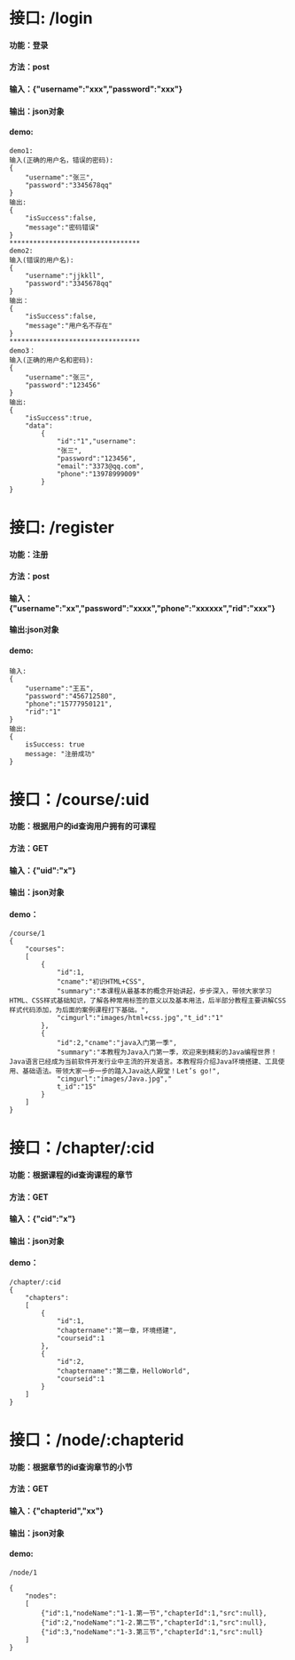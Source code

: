 # 接口: /login
#### 功能：登录
#### 方法：post
#### 输入：{"username":"xxx","password":"xxx"}
#### 输出：json对象
#### demo:
```
demo1:
输入(正确的用户名，错误的密码):
{
	"username":"张三",
	"password":"3345678qq"
}
输出:
{
	"isSuccess":false,
	"message":"密码错误"
}
*********************************
demo2:
输入(错误的用户名):
{
	"username":"jjkkll",
	"password":"3345678qq"
}
输出：
{
	"isSuccess":false,
	"message":"用户名不存在"
}
*********************************
demo3：
输入(正确的用户名和密码):
{
	"username":"张三",
	"password":"123456"
}
输出:
{
	"isSuccess":true,
	"data":
		{
			"id":"1","username":
			"张三",
			"password":"123456",
			"email":"3373@qq.com",
			"phone":"13978999009"
		}
}
```
# 接口: /register
#### 功能：注册
#### 方法：post
#### 输入：{"username":"xx","password":"xxxx","phone":"xxxxxx","rid":"xxx"}
#### 输出:json对象
#### demo:
```
输入:
{
	"username":"王五",
	"password":"456712580",
	"phone":"15777950121",
	"rid":"1"
}
输出:
{
	isSuccess: true
	message: "注册成功"
}
```
# 接口：/course/:uid
#### 功能：根据用户的id查询用户拥有的可课程
#### 方法：GET
#### 输入：{"uid":"x"}
#### 输出：json对象
#### demo：
```
/course/1
{
	"courses":
	[
		{
			"id":1,
			"cname":"初识HTML+CSS",
			"summary":"本课程从最基本的概念开始讲起，步步深入，带领大家学习HTML、CSS样式基础知识，了解各种常用标签的意义以及基本用法，后半部分教程主要讲解CSS样式代码添加，为后面的案例课程打下基础。",
			"cimgurl":"images/html+css.jpg","t_id":"1"
		},
		{
			"id":2,"cname":"java入门第一季",
			"summary":"本教程为Java入门第一季，欢迎来到精彩的Java编程世界！Java语言已经成为当前软件开发行业中主流的开发语言。本教程将介绍Java环境搭建、工具使用、基础语法。带领大家一步一步的踏入Java达人殿堂！Let’s go!",
			"cimgurl":"images/Java.jpg","
			t_id":"15"
		}
	]
}
```
# 接口：/chapter/:cid
#### 功能：根据课程的id查询课程的章节
#### 方法：GET
#### 输入：{"cid":"x"}
#### 输出：json对象
#### demo：
```
/chapter/:cid
{
	"chapters":
	[
		{
			"id":1,
			"chaptername":"第一章，环境搭建",
			"courseid":1
		},
		{
			"id":2,
			"chaptername":"第二章，HelloWorld",
			"courseid":1
		}
	]
}
```
# 接口：/node/:chapterid
#### 功能：根据章节的id查询章节的小节
#### 方法：GET
#### 输入：{"chapterid","xx"}
#### 输出：json对象
#### demo:
```
/node/1

{
	"nodes":
	[
		{"id":1,"nodeName":"1-1.第一节","chapterId":1,"src":null},
		{"id":2,"nodeName":"1-2.第二节","chapterId":1,"src":null},
		{"id":3,"nodeName":"1-3.第三节","chapterId":1,"src":null}
	]
}
```
